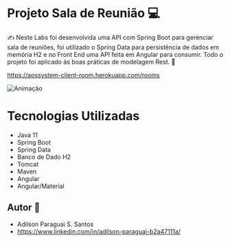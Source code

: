 # Projeto Sala de Reunião 💻
 
:writing_hand: Neste Labs foi desenvolvida uma API com Spring Boot para gerenciar sala de reuniões, foi utilizado o Spring Data para persistência de dados em memória H2 e no Front End uma API feita em Angular para consumir. Todo o projeto foi aplicado às boas práticas de modelagem Rest.
:wave:

https://apssystem-client-room.herokuapp.com/rooms

![Animação](https://user-images.githubusercontent.com/7797330/129462153-5c5c7775-6a8d-49a9-aa07-45e20d17d7de.gif)


# Tecnologias Utilizadas
-	Java 11
-	Spring Boot
-	Spring Data
-	Banco de Dado H2
-	Tomcat
- Maven 
- Angular
- Angular/Material


## Autor :call_me_hand:
* Adilson Paraguai S. Santos
* https://www.linkedin.com/in/adilson-paraguai-b2a47111a/
